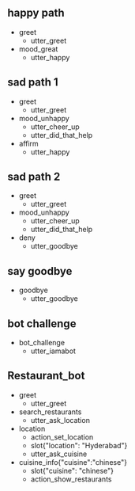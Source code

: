 ## happy path
* greet
  - utter_greet
* mood_great
  - utter_happy

## sad path 1
* greet
  - utter_greet
* mood_unhappy
  - utter_cheer_up
  - utter_did_that_help
* affirm
  - utter_happy

## sad path 2
* greet
  - utter_greet
* mood_unhappy
  - utter_cheer_up
  - utter_did_that_help
* deny
  - utter_goodbye

## say goodbye
* goodbye
  - utter_goodbye

## bot challenge
* bot_challenge
  - utter_iamabot
  
## Restaurant_bot
* greet
  - utter_greet
* search_restaurants
  - utter_ask_location
* location
  - action_set_location
  - slot{"location": "Hyderabad"}
  - utter_ask_cuisine
* cuisine_info{"cuisine":"chinese"}
  - slot{"cuisine": "chinese"}
  - action_show_restaurants
